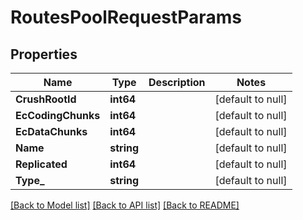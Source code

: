 # RoutesPoolRequestParams

## Properties
Name | Type | Description | Notes
------------ | ------------- | ------------- | -------------
**CrushRootId** | **int64** |  | [default to null]
**EcCodingChunks** | **int64** |  | [default to null]
**EcDataChunks** | **int64** |  | [default to null]
**Name** | **string** |  | [default to null]
**Replicated** | **int64** |  | [default to null]
**Type_** | **string** |  | [default to null]

[[Back to Model list]](../README.md#documentation-for-models) [[Back to API list]](../README.md#documentation-for-api-endpoints) [[Back to README]](../README.md)


